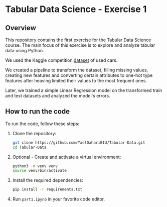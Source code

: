 # Tabular Data Science - Exercise 1

## Overview

This repository contains the first exercise for the Tabular Data Science course. The main focus of this exercise is to explore and analyze tabular data using Python.

We used the Kaggle competition [dataset](https://www.kaggle.com/competitions/playground-series-s4e9/data) of used cars.

We created a pipeline to transform the dataset, filling missing values, creating new features and converting certain attributes to one-hot type features after heaving limited their values to the most frequent ones.

Later, we trained a simple Linear Regression model on the transformed train and test datasets and analyzed the model's errors.

## How to run the code

To run the code, follow these steps:

1. Clone the repository:
	```bash
	git clone https://github.com/YaelDahariBIU/Tabular-Data.git
	cd Tabular-Data
	```

2. Optional - Create and activate a virtual environment:
	```bash
	python3 -m venv venv
	source venv/bin/activate
	```

3. Install the required dependencies:
	```bash
	pip install -r requirements.txt
	```

4. Run `part1.ipynb` in your favorite code editor.
